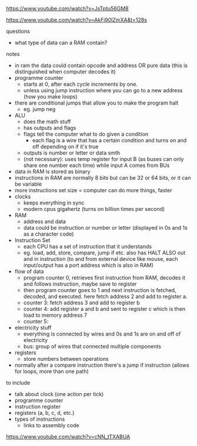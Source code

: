 https://www.youtube.com/watch?v=JsTptu56GM8

https://www.youtube.com/watch?v=AkFi90lZmXA&t=128s

questions
- what type of data can a RAM contain?

notes
- in ram the data could contain opcode and address OR pure data (this is distinguished when computer decodes it)
- programme counter
  - starts at 0, after each cycle increments by one.
  - unless using jump instruction where you can go to a new address (how you make loops)
- there are conditional jumps that allow you to make the program halt
  - eg. jump neg
- ALU
  - does the math stuff
  - has outputs and flags
  - flags tell the computer what to do given a condition
    - each flag is a wire that has a certain condition and turns on and off depending on if it's true
  - outputs is number or letter or data smth
  - (not necessary): uses temp register for input B (as buses can only share one number each time) while input A comes from BUs
- data in RAM is stored as binary
- instructions in RAM are normally 8 bits but can be 32 or 64 bits, or it can be variable
- more instructions set size = computer can do more things, faster
- clocks
  - keeps everything in sync
  - modern cpus gigahertz (turns on billion times per second)
- RAM
  - address and data
  - data could be instruction or number or letter (displayed in 0s and 1s as a character code)
- Instruction Set
  - each CPU has a set of instruction that it understands
  - eg. load, add, store, compare, jump if etc. also has HALT ALSO out and in instruction (to and from external device like mouse, each input/output has a port address which is also in RAM)
- flow of data
  - program counter 0, retrieves first instruction from RAM, decodes it and follows instruction, maybe save to register
  - then program counter goes to 1 and next instruction is fetched, decoded, and executed. here fetch address 2 and add to register a.
  - counter 3: fetch address 3 and add to register b
  - counter 4: add register a and b and sent to register c which is then load to memory address 7
  - counter 5:
- electricity stuff
  - everything is connected by wires and 0s and 1s are on and off of electricity
  - bus: group of wires that connected multiple components
- registers
  - store numbers between operations
- normally after a compare instruction there's a jump if instruction (allows for loops, more than one path)


to include
- talk about clock (one action per tick)
- programme counter
- instruction register
- registers (a, b, c, d, etc.)
- types of instructions
  - links to assembly code

https://www.youtube.com/watch?v=cNN_tTXABUA